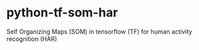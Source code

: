 # python-tf-som-har
Self Organizing Maps (SOM) in tensorflow (TF) for human activity recognition (HAR)
